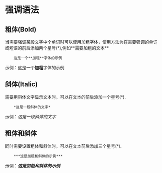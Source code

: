 # 强调语法

## 粗体(Bold)

当需要强调某段文字中个单词时可以使用加粗字体，使用方法为在需要强调的单词或短语的前后添加两个星号(*),例如\*\*需要加粗的文本\*\*

```
    这是一个**加粗**字体的示例
```

示例：这是一个**加粗**字体的示例

## 斜体(Italic)
需要用斜体文字显示文本时，可以在文本的前后添加一个星号(*).
```
    *这是一段斜体的文字*
```
示例：*这是一段斜体的文字*

## 粗体和斜体
同时需要设置粗体和斜体时，可以在文本前后添加三个星号(*).
```
    ***这是加粗和斜体的示例***
```
示例：***这是加粗和斜体的示例***